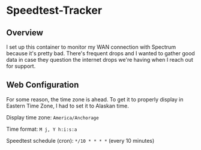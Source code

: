 # Speedtest-Tracker

## Overview

I set up this container to monitor my WAN connection with Spectrum because it's pretty bad. There's frequent drops and I wanted to gather good data in case they question the internet drops we're having when I reach out for support.

## Web Configuration

For some reason, the time zone is ahead. To get it to properly display in Eastern Time Zone, I had to set it to Alaskan time.

Display time zone: `America/Anchorage`

Time format: `M j, Y h:i:s:a`

Speedtest schedule (cron): `*/10 * * * *` (every 10 minutes)
